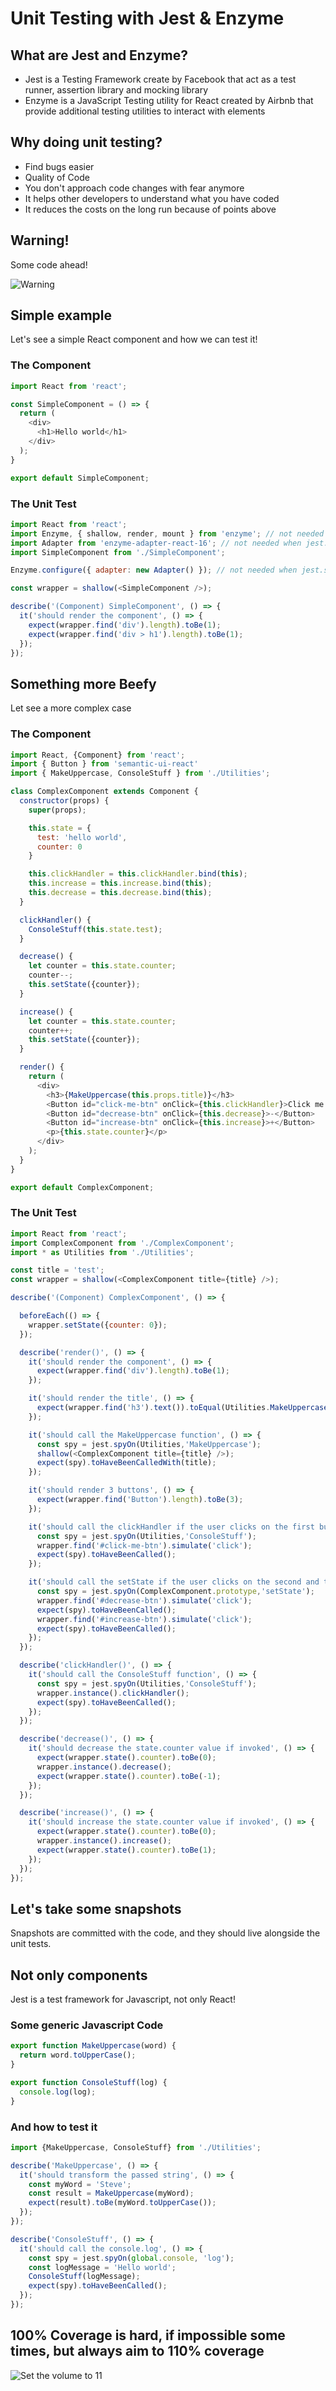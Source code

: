 # Unit Testing with Jest & Enzyme

## What are Jest and Enzyme?

* Jest is a Testing Framework create by Facebook that act as a test runner, assertion library and mocking library
* Enzyme is a JavaScript Testing utility for React created by Airbnb that provide additional testing utilities to interact with elements

## Why doing unit testing?

* Find bugs easier
* Quality of Code
* You don't approach code changes with fear anymore
* It helps other developers to understand what you have coded
* It reduces the costs on the long run because of points above

## Warning!

Some code ahead!

![Warning](https://gifer.com/i/7DcD.gif)

## Simple example

Let's see a simple React component and how we can test it!

### The Component

```javascript
import React from 'react';

const SimpleComponent = () => {
  return (
    <div>
      <h1>Hello world</h1>
    </div>
  );
}

export default SimpleComponent;
```



### The Unit Test

```javascript
import React from 'react';
import Enzyme, { shallow, render, mount } from 'enzyme'; // not needed when jest.setup.js is set
import Adapter from 'enzyme-adapter-react-16'; // not needed when jest.setup.js is set
import SimpleComponent from './SimpleComponent';

Enzyme.configure({ adapter: new Adapter() }); // not needed when jest.setup.js is set

const wrapper = shallow(<SimpleComponent />);

describe('(Component) SimpleComponent', () => {
  it('should render the component', () => {
    expect(wrapper.find('div').length).toBe(1);
    expect(wrapper.find('div > h1').length).toBe(1);
  });
});
```



## Something more Beefy

Let see a more complex case



### The Component

```javascript
import React, {Component} from 'react';
import { Button } from 'semantic-ui-react'
import { MakeUppercase, ConsoleStuff } from './Utilities';

class ComplexComponent extends Component {
  constructor(props) {
    super(props);

    this.state = {
      test: 'hello world',
      counter: 0
    }

    this.clickHandler = this.clickHandler.bind(this);
    this.increase = this.increase.bind(this);
    this.decrease = this.decrease.bind(this);
  }

  clickHandler() {
    ConsoleStuff(this.state.test);
  }

  decrease() {
    let counter = this.state.counter;
    counter--;
    this.setState({counter});
  }

  increase() {
    let counter = this.state.counter;
    counter++;
    this.setState({counter});
  }

  render() {
    return (
      <div>
        <h3>{MakeUppercase(this.props.title)}</h3>
        <Button id="click-me-btn" onClick={this.clickHandler}>Click me!</Button>
        <Button id="decrease-btn" onClick={this.decrease}>-</Button>
        <Button id="increase-btn" onClick={this.increase}>+</Button>
        <p>{this.state.counter}</p>
      </div>
    );
  }
}

export default ComplexComponent;
```



### The Unit Test

```javascript
import React from 'react';
import ComplexComponent from './ComplexComponent';
import * as Utilities from './Utilities';

const title = 'test';
const wrapper = shallow(<ComplexComponent title={title} />);

describe('(Component) ComplexComponent', () => {

  beforeEach(() => {
    wrapper.setState({counter: 0});
  });

  describe('render()', () => {
    it('should render the component', () => {
      expect(wrapper.find('div').length).toBe(1);
    });

    it('should render the title', () => {
      expect(wrapper.find('h3').text()).toEqual(Utilities.MakeUppercase(title));
    });

    it('should call the MakeUppercase function', () => {
      const spy = jest.spyOn(Utilities,'MakeUppercase');
      shallow(<ComplexComponent title={title} />);
      expect(spy).toHaveBeenCalledWith(title);
    });

    it('should render 3 buttons', () => {
      expect(wrapper.find('Button').length).toBe(3);
    });

    it('should call the clickHandler if the user clicks on the first button', () => {
      const spy = jest.spyOn(Utilities,'ConsoleStuff');
      wrapper.find('#click-me-btn').simulate('click');
      expect(spy).toHaveBeenCalled();
    });

    it('should call the setState if the user clicks on the second and third button', () => {
      const spy = jest.spyOn(ComplexComponent.prototype,'setState');
      wrapper.find('#decrease-btn').simulate('click');
      expect(spy).toHaveBeenCalled();
      wrapper.find('#increase-btn').simulate('click');
      expect(spy).toHaveBeenCalled();
    });
  });

  describe('clickHandler()', () => {
    it('should call the ConsoleStuff function', () => {
      const spy = jest.spyOn(Utilities,'ConsoleStuff');
      wrapper.instance().clickHandler();
      expect(spy).toHaveBeenCalled();
    });
  });

  describe('decrease()', () => {
    it('should decrease the state.counter value if invoked', () => {
      expect(wrapper.state().counter).toBe(0);
      wrapper.instance().decrease();
      expect(wrapper.state().counter).toBe(-1);
    });
  });

  describe('increase()', () => {
    it('should increase the state.counter value if invoked', () => {
      expect(wrapper.state().counter).toBe(0);
      wrapper.instance().increase();
      expect(wrapper.state().counter).toBe(1);
    });
  });
});
```



## Let's take some snapshots

Snapshots are committed with the code, and they should live alongside the unit tests.

## Not only components

Jest is a test framework for Javascript, not only React!



### Some generic Javascript Code

```javascript
export function MakeUppercase(word) {
  return word.toUpperCase();
}

export function ConsoleStuff(log) {
  console.log(log);
}
```



### And how to test it

```javascript
import {MakeUppercase, ConsoleStuff} from './Utilities';

describe('MakeUppercase', () => {
  it('should transform the passed string', () => {
    const myWord = 'Steve';
    const result = MakeUppercase(myWord);
    expect(result).toBe(myWord.toUpperCase());
  });
});

describe('ConsoleStuff', () => {
  it('should call the console.log', () => {
    const spy = jest.spyOn(global.console, 'log');
    const logMessage = 'Hello world';
    ConsoleStuff(logMessage);
    expect(spy).toHaveBeenCalled();
  });
});
```

 

## 100% Coverage is hard, if impossible some times, but always aim to 110% coverage

![Set the volume to 11](https://support.discordapp.com/hc/article_attachments/360008528552/spinal_tap.gif)
